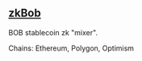 ## [zkBob](https://docs.zkbob.com/zkbob-overview/readme)

BOB stablecoin zk "mixer".

Chains: Ethereum, Polygon, Optimism
